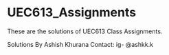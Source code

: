 # UEC613_Assignments
These are the solutions of UEC613 Class Assignments.

Solutions By Ashish Khurana
Contact: ig- @ashkk.k
